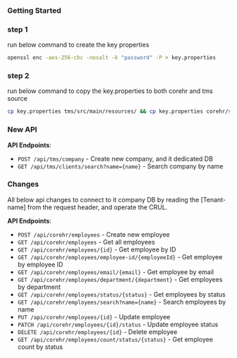### Getting Started

### step 1
run below command to create the key properties
```bash
openssl enc -aes-256-cbc -nosalt -k "password" -P > key.properties
```
### step 2
run below command to copy the key.properties to both corehr and tms source
```bash
cp key.properties tms/src/main/resources/ && cp key.properties corehr/src/main/resources/
```
### New API
**API Endpoints**:
- `POST /api/tms/company` - Create new company, and it dedicated DB
- `GET /api/tms/clients/search?name={name}` - Search company by name

### Changes
All below api changes to connect to it company DB by reading the [Tenant-name] from the request header, and operate the CRUL.

**API Endpoints**:
- `POST /api/corehr/employees` - Create new employee
- `GET /api/corehr/employees` - Get all employees
- `GET /api/corehr/employees/{id}` - Get employee by ID
- `GET /api/corehr/employees/employee-id/{employeeId}` - Get employee by employee ID
- `GET /api/corehr/employees/email/{email}` - Get employee by email
- `GET /api/corehr/employees/department/{department}` - Get employees by department
- `GET /api/corehr/employees/status/{status}` - Get employees by status
- `GET /api/corehr/employees/search?name={name}` - Search employees by name
- `PUT /api/corehr/employees/{id}` - Update employee
- `PATCH /api/corehr/employees/{id}/status` - Update employee status
- `DELETE /api/corehr/employees/{id}` - Delete employee
- `GET /api/corehr/employees/count/status/{status}` - Get employee count by status


